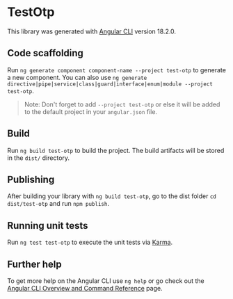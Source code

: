# TestOtp

This library was generated with [Angular CLI](https://github.com/angular/angular-cli) version 18.2.0.

## Code scaffolding

Run `ng generate component component-name --project test-otp` to generate a new component. You can also use `ng generate directive|pipe|service|class|guard|interface|enum|module --project test-otp`.
> Note: Don't forget to add `--project test-otp` or else it will be added to the default project in your `angular.json` file. 

## Build

Run `ng build test-otp` to build the project. The build artifacts will be stored in the `dist/` directory.

## Publishing

After building your library with `ng build test-otp`, go to the dist folder `cd dist/test-otp` and run `npm publish`.

## Running unit tests

Run `ng test test-otp` to execute the unit tests via [Karma](https://karma-runner.github.io).

## Further help

To get more help on the Angular CLI use `ng help` or go check out the [Angular CLI Overview and Command Reference](https://angular.dev/tools/cli) page.
